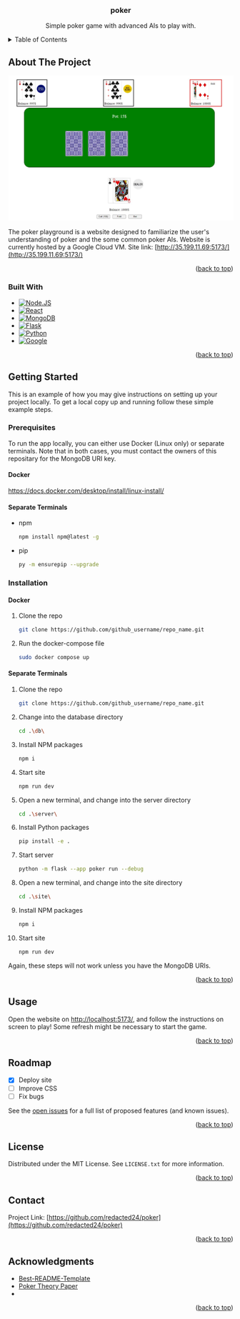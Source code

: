 <a name="readme-top"></a>


<!-- PROJECT LOGO -->
<br />

<h3 align="center">poker</h3>
  <p align="center">
    Simple poker game with advanced AIs to play with.
  </p>
</div>



<!-- TABLE OF CONTENTS -->
<details>
  <summary>Table of Contents</summary>
  <ol>
    <li>
      <a href="#about-the-project">About The Project</a>
      <ul>
        <li><a href="#built-with">Built With</a></li>
      </ul>
    </li>
    <li>
      <a href="#getting-started">Getting Started</a>
      <ul>
        <li><a href="#prerequisites">Prerequisites</a></li>
        <li><a href="#installation">Installation</a></li>
      </ul>
    </li>
    <li><a href="#usage">Usage</a></li>
    <li><a href="#roadmap">Roadmap</a></li>
    <li><a href="#contributing">Contributing</a></li>
    <li><a href="#license">License</a></li>
    <li><a href="#contact">Contact</a></li>
    <li><a href="#acknowledgments">Acknowledgments</a></li>
  </ol>
</details>



<!-- ABOUT THE PROJECT -->
## About The Project

[![Product Name Screen Shot][product-screenshot]](https://example.com)

The poker playground is a website designed to familiarize the user's understanding of poker and the some common poker AIs. Website is currently hosted by a Google Cloud VM. Site link: [http://35.199.11.69:5173/](http://35.199.11.69:5173/)
<p align="right">(<a href="#readme-top">back to top</a>)</p>



### Built With

* [![Node.JS][Node.js]][Node-url]
* [![React][React.js]][React-url]
* [![MongoDB][MongoDB]][MongoDB-url]
* [![Flask][Flask]][Flask-url]
* [![Python][Python]][Python-url]
* [![Google][Google Cloud]][Google-url]

<p align="right">(<a href="#readme-top">back to top</a>)</p>



<!-- GETTING STARTED -->
## Getting Started

This is an example of how you may give instructions on setting up your project locally.
To get a local copy up and running follow these simple example steps.

### Prerequisites

To run the app locally, you can either use Docker (Linux only) or separate terminals. Note that in both cases, you must contact the owners of this repositary for the MongoDB URI key.

#### Docker

https://docs.docker.com/desktop/install/linux-install/

#### Separate Terminals

* npm
  ```sh
  npm install npm@latest -g
  ```

* pip
  ```sh
  py -m ensurepip --upgrade
  ```

### Installation

#### Docker

1. Clone the repo
   ```sh
   git clone https://github.com/github_username/repo_name.git
   ```
2. Run the docker-compose file
    ```sh
    sudo docker compose up
    ```

#### Separate Terminals

1. Clone the repo
   ```sh
   git clone https://github.com/github_username/repo_name.git
   ```
2. Change into the database directory
   ```sh
   cd .\db\
   ```
3. Install NPM packages
   ```sh
   npm i
   ```
4. Start site
   ```sh
   npm run dev
   ```
5. Open a new terminal, and change into the server directory
   ```sh
   cd .\server\
   ```
6. Install Python packages
   ```sh
   pip install -e .
   ```
7. Start server
   ```sh
   python -m flask --app poker run --debug
   ```
8. Open a new terminal, and change into the site directory
   ```sh
   cd .\site\
   ```
9. Install NPM packages
   ```sh
   npm i
   ```
10. Start site
    ```sh
    npm run dev
    ```

Again, these steps will not work unless you have the MongoDB URIs.

<p align="right">(<a href="#readme-top">back to top</a>)</p>

<!-- USAGE EXAMPLES -->
## Usage

Open the website on [http://localhost:5173/](http://localhost:5173/), and follow the instructions on screen to play! Some refresh might be necessary to start the game.

<p align="right">(<a href="#readme-top">back to top</a>)</p>



<!-- ROADMAP -->
## Roadmap

- [x] Deploy site
- [ ] Improve CSS
- [ ] Fix bugs

See the [open issues](https://github.com/redacted24/poker/issues) for a full list of proposed features (and known issues).

<p align="right">(<a href="#readme-top">back to top</a>)</p>


<!-- LICENSE -->
## License

Distributed under the MIT License. See `LICENSE.txt` for more information.

<p align="right">(<a href="#readme-top">back to top</a>)</p>


<!-- CONTACT -->
## Contact

Project Link: [https://github.com/redacted24/poker](https://github.com/redacted24/poker)

<p align="right">(<a href="#readme-top">back to top</a>)</p>


<!-- ACKNOWLEDGMENTS -->
## Acknowledgments

* [Best-README-Template](https://github.com/othneildrew/Best-README-Template)
* [Poker Theory Paper](https://webdocs.cs.ualberta.ca/~jonathan/PREVIOUS/Grad/papp/thesis.html)
* []()

<p align="right">(<a href="#readme-top">back to top</a>)</p>


<!-- MARKDOWN LINKS & IMAGES -->
<!-- https://www.markdownguide.org/basic-syntax/#reference-style-links -->
[product-screenshot]: images/screenshot.jpg
[Node.js]: https://img.shields.io/badge/Node-D5E6CE?style=for-the-badge&logo=nodedotjs&logoColor=339933
[Node-url]: https://nodejs.org/en
[React.js]: https://img.shields.io/badge/React-20232A?style=for-the-badge&logo=react&logoColor=61DAFB
[React-url]: https://reactjs.org/
[Flask]: https://img.shields.io/badge/Flask-FFFFFF?style=for-the-badge&logo=flask&logoColor=000000
[Flask-url]: https://flask.palletsprojects.com/en/3.0.x/
[MongoDB]: https://img.shields.io/badge/mongodb-00684A?style=for-the-badge&logo=mongodb&logoColor=FFFFFF
[MongoDB-url]: https://www.mongodb.com/
[Python]: https://img.shields.io/badge/python-3776AB?style=for-the-badge&logo=python&logoColor=FFD343
[Python-url]: https://www.python.org/
[Google Cloud]: https://img.shields.io/badge/google_cloud-FFFFFF?style=for-the-badge&logo=googlecloud&logoColor=4285F4
[Google-url]: https://cloud.google.com/?hl=en